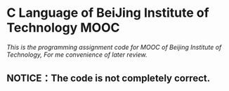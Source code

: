 # C Language of BeiJing Institute of Technology MOOC
*This is the programming assignment code for MOOC of Beijing Institute of Technology, For me convenience of later review.*

## **NOTICE：The code is not completely correct.**
